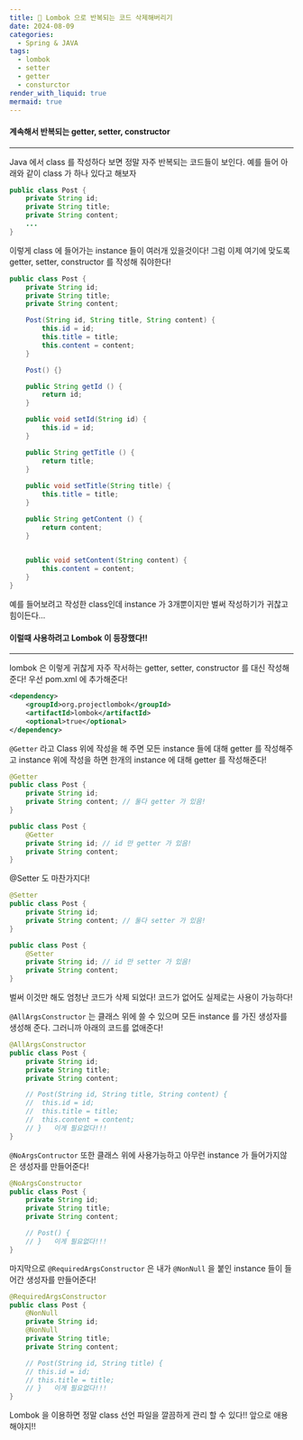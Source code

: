 ```yaml
---
title: 🐲 Lombok 으로 반복되는 코드 삭제해버리기
date: 2024-08-09
categories:
  - Spring & JAVA
tags:
  - lombok
  - setter
  - getter
  - consturctor
render_with_liquid: true
mermaid: true
---
```

#### 계속해서 반복되는 getter, setter, constructor
---
Java 에서 class 를 작성하다 보면 정말 자주 반복되는 코드들이 보인다. 예를 들어 아래와 같이 class 가 하나 있다고 해보자

```java
public class Post {
	private String id;
	private String title;
	private String content;
	...
}
```

이렇게 class 에 들어가는 instance 들이 여러개 있을것이다! 그럼 이제 여기에 맞도록 getter, setter, constructor 를 작성해 줘야한다!

```java
public class Post {
	private String id;
	private String title;
	private String content;

	Post(String id, String title, String content) {
		this.id = id;
		this.title = title;
		this.content = content;
	}

	Post() {}

	public String getId () {
		return id;
	}

	public void setId(String id) {
		this.id = id;
	}

	public String getTitle () {
		return title;
	}
	
	public void setTitle(String title) {
        this.title = title;
	}

	public String getContent () {
		return content;
	}

	
	public void setContent(String content) {
        this.content = content;
	}
}
```

예를 들어보려고 작성한 class인데 instance 가 3개뿐이지만 벌써 작성하기가 귀찮고 힘이든다...

#### 이럴때 사용하려고 Lombok 이 등장했다!!
---
lombok 은 이렇게 귀찮게 자주 작서하는 getter, setter, constructor 를 대신 작성해준다! 우선 pom.xml 에 추가해준다!
```xml
<dependency>
	<groupId>org.projectlombok</groupId>
	<artifactId>lombok</artifactId>
	<optional>true</optional>
</dependency>
```

`@Getter` 라고 Class 위에 작성을 해 주면 모든 instance 들에 대해 getter 를 작성해주고 instance 위에 작성을 하면 한개의 instance 에 대해 getter 를 작성해준다! 

```java
@Getter
public class Post {
	private String id;
	private String content; // 둘다 getter 가 있음!
}

public class Post {
	@Getter
	private String id; // id 만 getter 가 있음!
	private String content;
}
```

@Setter 도 마찬가지다! 
```java
@Setter
public class Post {
	private String id;
	private String content; // 둘다 setter 가 있음!
}

public class Post {
	@Setter
	private String id; // id 만 setter 가 있음!
	private String content;
}
```

벌써 이것만 해도 엄청난 코드가 삭제 되었다! 코드가 없어도 실제로는 사용이 가능하다!

`@AllArgsConstructor` 는 클래스 위에 쓸 수 있으며 모든 instance 를 가진 생성자를 생성해 준다. 그러니까 아래의 코드를 없애준다!
```java
@AllArgsConstructor
public class Post {
	private String id;
	private String title;
	private String content;

	// Post(String id, String title, String content) {
	//	this.id = id;
	//	this.title = title;
	//	this.content = content;
	// }   이게 필요없다!!!
}
```

`@NoArgsContructor` 또한 클래스 위에 사용가능하고 아무런 instance 가 들어가지않은 생성자를 만들어준다!

```java
@NoArgsConstructor
public class Post {
	private String id;
	private String title;
	private String content;

	// Post() {
	// }   이게 필요없다!!!
}
```

마지막으로 `@RequiredArgsConstructor` 은 내가 `@NonNull` 을 붙인 instance 들이 들어간 생성자를 만들어준다! 

```java
@RequiredArgsConstructor
public class Post {
	@NonNull
	private String id;
    @NonNull
	private String title;
	private String content;

	// Post(String id, String title) {
	// this.id = id;
	// this.title = title;
	// }   이게 필요없다!!!
}
```

Lombok 을 이용하면 정말 class 선언 파일을 깔끔하게 관리 할 수 있다!! 앞으로 애용해야지!!

